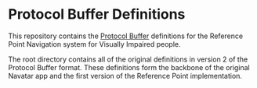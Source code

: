 # Protocol Buffer Definitions

This repository contains the [Protocol Buffer](https://developers.google.com/protocol-buffers/) definitions for the Reference Point Navigation system for Visually Impaired people.

The root directory contains all of the original definitions in version 2 of the Protocol Buffer format. These definitions form the backbone of the original Navatar app and the first version of the Reference Point implementation.
